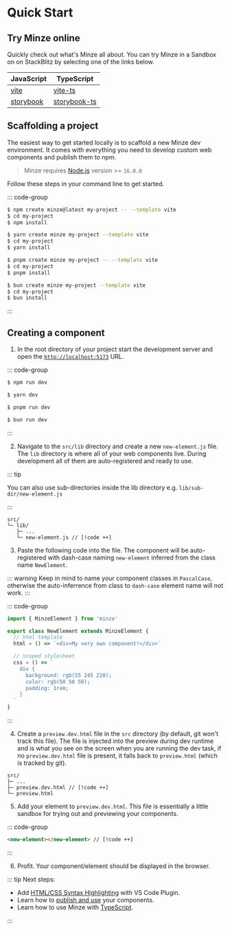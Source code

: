 # Quick Start

## Try Minze online

Quickly check out what's Minze all about. You can try Minze in a Sandbox on on StackBlitz by selecting one of the links below.

| JavaScript                                                                                                                        | TypeScript                                                                                                                              |
| --------------------------------------------------------------------------------------------------------------------------------- | --------------------------------------------------------------------------------------------------------------------------------------- |
| [vite](https://stackblitz.com/github/n6ai/minze/tree/main/packages/create-minze/template-vite?title=Minze&terminal=dev)           | [vite-ts](https://stackblitz.com/github/n6ai/minze/tree/main/packages/create-minze/template-vite-ts?title=Minze&terminal=dev)           |
| [storybook](https://stackblitz.com/github/n6ai/minze/tree/main/packages/create-minze/template-storybook?title=Minze&terminal=dev) | [storybook-ts](https://stackblitz.com/github/n6ai/minze/tree/main/packages/create-minze/template-storybook-ts?title=Minze&terminal=dev) |

## Scaffolding a project

The easiest way to get started locally is to scaffold a new Minze dev environment. It comes with everything you need to develop custom web components and publish them to npm.

> Minze requires [Node.js](https://nodejs.dev/) version >= `16.0.0`

Follow these steps in your command line to get started.

::: code-group

```bash [npm]
$ npm create minze@latest my-project -- --template vite
$ cd my-project
$ npm install
```

```bash [yarn]
$ yarn create minze my-project --template vite
$ cd my-project
$ yarn install
```

```bash [pnpm]
$ pnpm create minze my-project -- --template vite
$ cd my-project
$ pnpm install
```

```bash [bun]
$ bun create minze my-project --template vite
$ cd my-project
$ bun install
```

:::

## Creating a component

1. In the root directory of your project start the development server and open the [`http://localhost:5173`](http://localhost:5173) URL.

::: code-group

```bash [npm]
$ npm run dev
```

```bash [yarn]
$ yarn dev
```

```bash [pnpm]
$ pnpm run dev
```

```bash [bun]
$ bun run dev
```

:::

2. Navigate to the `src/lib` directory and create a new `new-element.js` file. The `lib` directory is where all of your web components live. During development all of them are auto-registered and ready to use.

::: tip

You can also use sub-directories inside the lib directory e.g. `lib/sub-dir/new-element.js`

:::

```
src/
└─ lib/
   ├─ ...
   └─ new-element.js // [!code ++]
```

3. Paste the following code into the file. The component will be auto-registered with dash-case naming `new-element` inferred from the class name `NewElement`.

::: warning
Keep in mind to name your component classes in `PascalCase`, otherwise the auto-inferrence from class to `dash-case` element name will not work.
:::

::: code-group

```js [src/lib/new-element.js]
import { MinzeElement } from 'minze'

export class NewElement extends MinzeElement {
  // html template
  html = () => `<div>My very own component!</div>`

  // scoped stylesheet
  css = () => `
    div {
      background: rgb(55 245 220);
      color: rgb(50 50 50);
      padding: 1rem;
    }
  `
}
```

:::

4. Create a `preview.dev.html` file in the `src` directory (by default, git won't track this file). The file is injected into the preview during dev runtime and is what you see on the screen when you are running the dev task, if no `preview.dev.html` file is present, it falls back to `preview.html` (which is tracked by git).

```
src/
├─ ...
├─ preview.dev.html // [!code ++]
└─ preview.html
```

5. Add your element to `preview.dev.html`. This file is essentially a little sandbox for trying out and previewing your components.

::: code-group

```html [src/preview.dev.html]
<new-element></new-element> // [!code ++]
```

:::

6. Profit. Your component/element should be displayed in the browser.

::: tip Next steps:

- Add [HTML/CSS Syntax Highlighting](/guide/advanced/syntax-highlighting) with VS Code Plugin.
- Learn how to [publish and use](/guide/publishing) your components.
- Learn how to use Minze with [TypeScript](/guide/advanced/typescript).

:::
